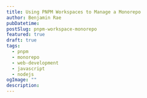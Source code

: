 ```yaml
---
title: Using PNPM Workspaces to Manage a Monorepo
author: Benjamin Rae
pubDatetime:
postSlug: pnpm-workspace-monorepo
featured: true
draft: true
tags:
  - pnpm
  - monorepo
  - web-development
  - javascript
  - nodejs
ogImage: ""
description:
---
```

